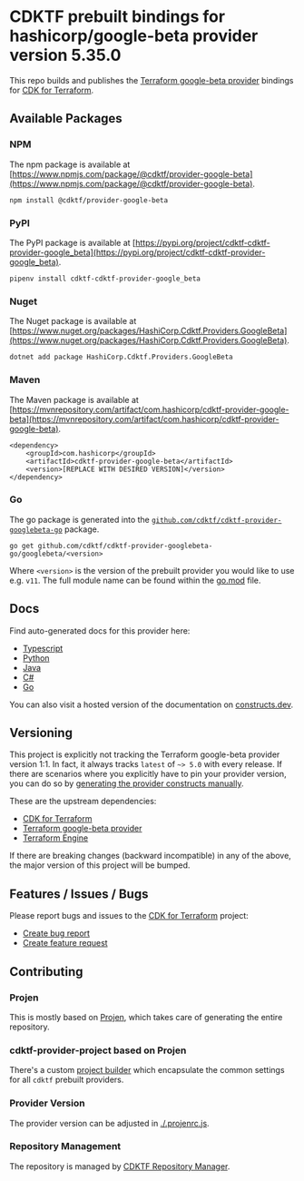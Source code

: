 # CDKTF prebuilt bindings for hashicorp/google-beta provider version 5.35.0

This repo builds and publishes the [Terraform google-beta provider](https://registry.terraform.io/providers/hashicorp/google-beta/5.35.0/docs) bindings for [CDK for Terraform](https://cdk.tf).

## Available Packages

### NPM

The npm package is available at [https://www.npmjs.com/package/@cdktf/provider-google-beta](https://www.npmjs.com/package/@cdktf/provider-google-beta).

`npm install @cdktf/provider-google-beta`

### PyPI

The PyPI package is available at [https://pypi.org/project/cdktf-cdktf-provider-google_beta](https://pypi.org/project/cdktf-cdktf-provider-google_beta).

`pipenv install cdktf-cdktf-provider-google_beta`

### Nuget

The Nuget package is available at [https://www.nuget.org/packages/HashiCorp.Cdktf.Providers.GoogleBeta](https://www.nuget.org/packages/HashiCorp.Cdktf.Providers.GoogleBeta).

`dotnet add package HashiCorp.Cdktf.Providers.GoogleBeta`

### Maven

The Maven package is available at [https://mvnrepository.com/artifact/com.hashicorp/cdktf-provider-google-beta](https://mvnrepository.com/artifact/com.hashicorp/cdktf-provider-google-beta).

```
<dependency>
    <groupId>com.hashicorp</groupId>
    <artifactId>cdktf-provider-google-beta</artifactId>
    <version>[REPLACE WITH DESIRED VERSION]</version>
</dependency>
```

### Go

The go package is generated into the [`github.com/cdktf/cdktf-provider-googlebeta-go`](https://github.com/cdktf/cdktf-provider-googlebeta-go) package.

`go get github.com/cdktf/cdktf-provider-googlebeta-go/googlebeta/<version>`

Where `<version>` is the version of the prebuilt provider you would like to use e.g. `v11`. The full module name can be found
within the [go.mod](https://github.com/cdktf/cdktf-provider-googlebeta-go/blob/main/googlebeta/go.mod#L1) file.

## Docs

Find auto-generated docs for this provider here:

* [Typescript](./docs/API.typescript.md)
* [Python](./docs/API.python.md)
* [Java](./docs/API.java.md)
* [C#](./docs/API.csharp.md)
* [Go](./docs/API.go.md)

You can also visit a hosted version of the documentation on [constructs.dev](https://constructs.dev/packages/@cdktf/provider-google-beta).

## Versioning

This project is explicitly not tracking the Terraform google-beta provider version 1:1. In fact, it always tracks `latest` of `~> 5.0` with every release. If there are scenarios where you explicitly have to pin your provider version, you can do so by [generating the provider constructs manually](https://cdk.tf/imports).

These are the upstream dependencies:

* [CDK for Terraform](https://cdk.tf)
* [Terraform google-beta provider](https://registry.terraform.io/providers/hashicorp/google-beta/5.35.0)
* [Terraform Engine](https://terraform.io)

If there are breaking changes (backward incompatible) in any of the above, the major version of this project will be bumped.

## Features / Issues / Bugs

Please report bugs and issues to the [CDK for Terraform](https://cdk.tf) project:

* [Create bug report](https://cdk.tf/bug)
* [Create feature request](https://cdk.tf/feature)

## Contributing

### Projen

This is mostly based on [Projen](https://github.com/projen/projen), which takes care of generating the entire repository.

### cdktf-provider-project based on Projen

There's a custom [project builder](https://github.com/cdktf/cdktf-provider-project) which encapsulate the common settings for all `cdktf` prebuilt providers.

### Provider Version

The provider version can be adjusted in [./.projenrc.js](./.projenrc.js).

### Repository Management

The repository is managed by [CDKTF Repository Manager](https://github.com/cdktf/cdktf-repository-manager/).
